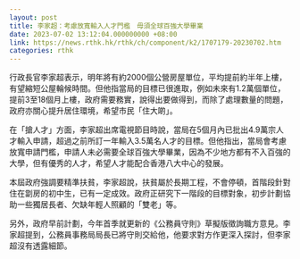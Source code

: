 ```yaml
---
layout: post
title: 李家超：考慮放寬輸入人才門檻　毋須全球百強大學畢業
date: 2023-07-02 13:12:04.000000000 +08:00
link: https://news.rthk.hk/rthk/ch/component/k2/1707179-20230702.htm
categories: rthk
---
```


行政長官李家超表示，明年將有約2000個公營房屋單位，平均提前約半年上樓，有望縮短公屋輪候時間。但他指當局的目標已很進取，例如未來有1.2萬個單位，提前3至18個月上樓，政府需要務實，說得出要做得到，而除了處理數量的問題，政府亦關心提升居住環境，希望市民「住大啲」。

在「搶人才」方面，李家超出席電視節目時說，當局在5個月內已批出4.9萬宗人才輸入申請，超過之前所訂一年輸入3.5萬名人才的目標。但他指出，當局會考慮放寬申請門檻，申請人未必需要全球百強大學畢業，因為不少地方都有不入百強的大學，但有優秀的人才，希望人才能配合香港八大中心的發展。

本屆政府強調要精準扶貧，李家超說，扶貧屬於長期工程，不會停頓，首階段針對住在劏房的初中生，已有一定成效。政府正研究下一階段的目標對象，初步計劃協助一些獨居長者、欠缺年輕人照顧的「雙老」等。

另外，政府早前計劃，今年首季就更新的《公務員守則》草擬版徵詢職方意見。李家超提到，公務員事務局局長已將守則交給他，他要求對方作更深入探討，但李家超沒有透露細節。
